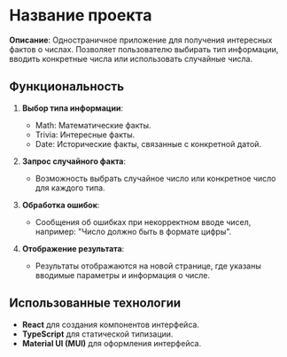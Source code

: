 # Название проекта

**Описание**: Одностраничное приложение для получения интересных фактов о числах. Позволяет пользователю выбирать тип информации, вводить конкретные числа или использовать случайные числа.

## Функциональность

1. **Выбор типа информации**:
   - Math: Математические факты.
   - Trivia: Интересные факты.
   - Date: Исторические факты, связанные с конкретной датой.
   
2. **Запрос случайного факта**:
   - Возможность выбрать случайное число или конкретное число для каждого типа.

3. **Обработка ошибок**:
   - Сообщения об ошибках при некорректном вводе чисел, например: "Число должно быть в формате цифры".

4. **Отображение результата**:
   - Результаты отображаются на новой странице, где указаны вводимые параметры и информация о числе.

## Использованные технологии

- **React** для создания компонентов интерфейса.
- **TypeScript** для статической типизации.
- **Material UI (MUI)** для оформления интерфейса.
